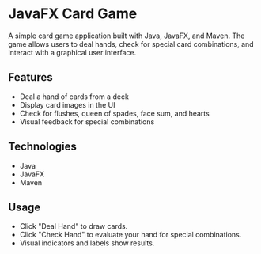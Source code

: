 # JavaFX Card Game

A simple card game application built with Java, JavaFX, and Maven. The game allows users to deal hands, check for special card combinations, and interact with a graphical user interface.

## Features

- Deal a hand of cards from a deck
- Display card images in the UI
- Check for flushes, queen of spades, face sum, and hearts
- Visual feedback for special combinations

## Technologies

- Java
- JavaFX
- Maven

## Usage

- Click "Deal Hand" to draw cards.
- Click "Check Hand" to evaluate your hand for special combinations.
- Visual indicators and labels show results.